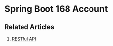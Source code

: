 # Spring Boot 168 Account

## Related Articles
1. [RESTful API](https://www.ruoxue.org/spring-boot-168-ep5-1-restful-api/)
